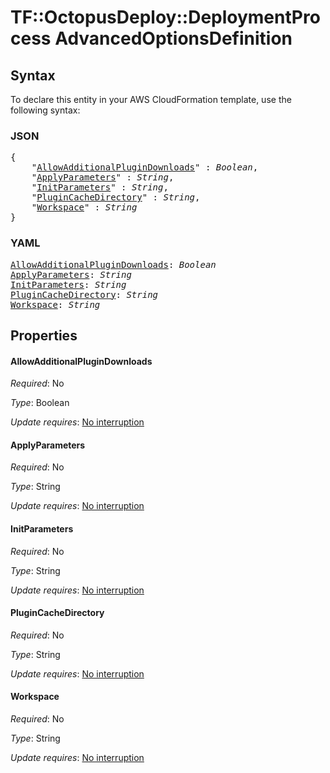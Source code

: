 # TF::OctopusDeploy::DeploymentProcess AdvancedOptionsDefinition

## Syntax

To declare this entity in your AWS CloudFormation template, use the following syntax:

### JSON

<pre>
{
    "<a href="#allowadditionalplugindownloads" title="AllowAdditionalPluginDownloads">AllowAdditionalPluginDownloads</a>" : <i>Boolean</i>,
    "<a href="#applyparameters" title="ApplyParameters">ApplyParameters</a>" : <i>String</i>,
    "<a href="#initparameters" title="InitParameters">InitParameters</a>" : <i>String</i>,
    "<a href="#plugincachedirectory" title="PluginCacheDirectory">PluginCacheDirectory</a>" : <i>String</i>,
    "<a href="#workspace" title="Workspace">Workspace</a>" : <i>String</i>
}
</pre>

### YAML

<pre>
<a href="#allowadditionalplugindownloads" title="AllowAdditionalPluginDownloads">AllowAdditionalPluginDownloads</a>: <i>Boolean</i>
<a href="#applyparameters" title="ApplyParameters">ApplyParameters</a>: <i>String</i>
<a href="#initparameters" title="InitParameters">InitParameters</a>: <i>String</i>
<a href="#plugincachedirectory" title="PluginCacheDirectory">PluginCacheDirectory</a>: <i>String</i>
<a href="#workspace" title="Workspace">Workspace</a>: <i>String</i>
</pre>

## Properties

#### AllowAdditionalPluginDownloads

_Required_: No

_Type_: Boolean

_Update requires_: [No interruption](https://docs.aws.amazon.com/AWSCloudFormation/latest/UserGuide/using-cfn-updating-stacks-update-behaviors.html#update-no-interrupt)

#### ApplyParameters

_Required_: No

_Type_: String

_Update requires_: [No interruption](https://docs.aws.amazon.com/AWSCloudFormation/latest/UserGuide/using-cfn-updating-stacks-update-behaviors.html#update-no-interrupt)

#### InitParameters

_Required_: No

_Type_: String

_Update requires_: [No interruption](https://docs.aws.amazon.com/AWSCloudFormation/latest/UserGuide/using-cfn-updating-stacks-update-behaviors.html#update-no-interrupt)

#### PluginCacheDirectory

_Required_: No

_Type_: String

_Update requires_: [No interruption](https://docs.aws.amazon.com/AWSCloudFormation/latest/UserGuide/using-cfn-updating-stacks-update-behaviors.html#update-no-interrupt)

#### Workspace

_Required_: No

_Type_: String

_Update requires_: [No interruption](https://docs.aws.amazon.com/AWSCloudFormation/latest/UserGuide/using-cfn-updating-stacks-update-behaviors.html#update-no-interrupt)

